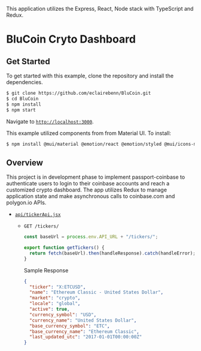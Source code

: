This application utilizes the Express, React, Node stack with TypeScript and Redux.

# BluCoin Cryto Dashboard

## Get Started

To get started with this example, clone the repository and install the
dependencies.

```bash
$ git clone https://github.com/eclairebenn/BluCoin.git
$ cd BluCoin
$ npm install
$ npm start
```

Navigate to [`http://localhost:3000`](http://localhost:3000).

This example utilized components from from Material UI. To install:

```bash
$ npm install @mui/material @emotion/react @emotion/styled @mui/icons-material
```

## Overview

This project is in development phase to implement passport-coinbase to authenticate users to login to their coinbase accounts and reach a customized crypto dashboard. The app utilizes Redux to manage application state and make asynchronous calls to coinbase.com and polygon.io APIs.

- [`api/tickerApi.jsx`]()

  - `GET /tickers/`

    ```ts
    const baseUrl = process.env.API_URL + "/tickers/";

    export function getTickers() {
      return fetch(baseUrl).then(handleResponse).catch(handleError);
    }
    ```

    Sample Response

    ```json
    {
      "ticker": "X:ETCUSD",
      "name": "Ethereum Classic - United States Dollar",
      "market": "crypto",
      "locale": "global",
      "active": true,
      "currency_symbol": "USD",
      "currency_name": "United States Dollar",
      "base_currency_symbol": "ETC",
      "base_currency_name": "Ethereum Classic",
      "last_updated_utc": "2017-01-01T00:00:00Z"
    }
    ```
